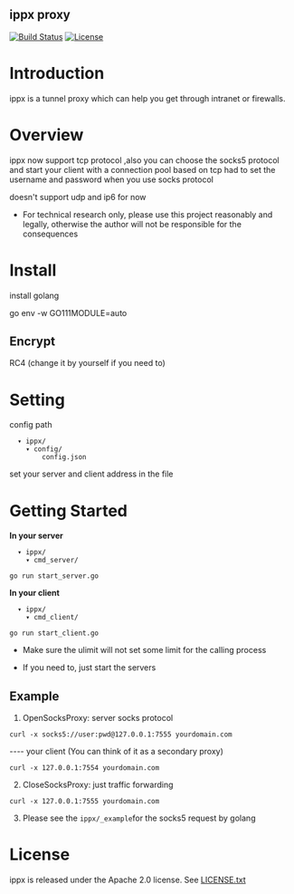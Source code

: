 ## ippx proxy

[![Build Status](https://travis-ci.com/MissPP/ippx.svg?branch=main)](https://travis-ci.com/MissPP/ippx)
[![License](https://img.shields.io/badge/License-Apache%202.0-blue.svg)](https://opensource.org/licenses/Apache-2.0)

# Introduction

ippx is a tunnel proxy which can help you get through intranet or  firewalls.

# Overview
 
 ippx now support tcp protocol ,also you can choose the socks5 protocol and start your client with a connection pool based on tcp
 had to set the username and password when you use socks protocol 
 
 doesn't support udp and ip6 for now  
* For technical research only, please use this project reasonably and legally, otherwise the author will not be responsible for the consequences
 
 

# Install

install golang 

go env -w GO111MODULE=auto


## Encrypt
RC4 (change it by yourself if you need to)

# Setting
config path
```
  ▾ ippx/
    ▾ config/
        config.json
```

set your server and client address in the file


# Getting Started
**In your server**
```
  ▾ ippx/
    ▾ cmd_server/
```

    go run start_server.go

**In your client**
```
  ▾ ippx/
    ▾ cmd_client/
```

    go run start_client.go

* Make sure the ulimit will not  set some limit for the calling process

* If you need to, just start the servers

 
## Example
1. OpenSocksProxy:
server socks protocol
```
curl -x socks5://user:pwd@127.0.0.1:7555 yourdomain.com
```
 ---- your client (You can think of it as a secondary proxy)
```
curl -x 127.0.0.1:7554 yourdomain.com
 ```
2. CloseSocksProxy: just traffic forwarding
```
curl -x 127.0.0.1:7555 yourdomain.com
```
3. Please see the `ippx/_example`for the socks5 request by golang

# License

ippx is released under the Apache 2.0 license. See [LICENSE.txt](https://github.com/MissPP/ippx/LICENSE)
